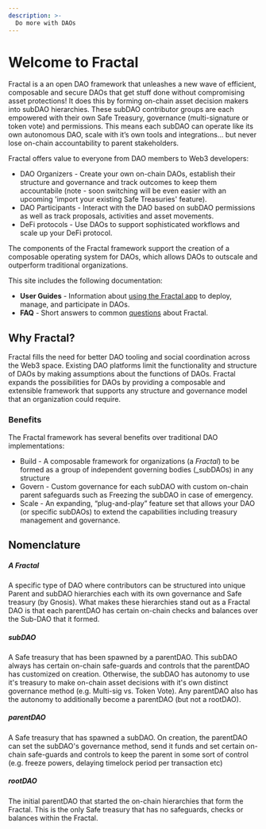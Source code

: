```yaml
---
description: >-
  Do more with DAOs
---
```


# Welcome to Fractal

Fractal is a an open DAO framework that unleashes a new wave of efficient, composable and secure DAOs that get stuff done without compromising asset protections! It does this by forming on-chain asset decision makers into subDAO hierarchies. These subDAO contributor groups are each empowered with their own Safe Treasury, governance (multi-signature or token vote) and permissions. This means each subDAO can operate like its own autonomous DAO, scale with it’s own tools and integrations… but never lose on-chain accountability to parent stakeholders.

Fractal offers value to everyone from DAO members to Web3 developers:

* DAO Organizers - Create your own on-chain DAOs, establish their structure and governance and track outcomes to keep them accountabile (note - soon switching will be even easier with an upcoming 'import your existing Safe Treasuries' feature).
* DAO Participants - Interact with the DAO based on subDAO permissions as well as track proposals, activities and asset movements.
* DeFi protocols - Use DAOs to support sophisticated workflows and scale up your DeFi protocol.

The components of the Fractal framework support the creation of a composable operating system for DAOs, which allows DAOs to outscale and outperform traditional organizations.

This site includes the following documentation:

* **User Guides** - Information about [using the Fractal app](broken-reference) to deploy, manage, and participate in DAOs.
* **FAQ** - Short answers to common [questions](user-guides/faq.md) about Fractal.

## Why Fractal?

Fractal fills the need for better DAO tooling and social coordination across the Web3 space. Existing DAO platforms limit the functionality and structure of DAOs by making assumptions about the functions of DAOs. Fractal expands the possibilities for DAOs by providing a composable and extensible framework that supports any structure and governance model that an organization could require.

### Benefits

The Fractal framework has several benefits over traditional DAO implementations:

* Build - A composable framework for organizations (a _Fractal_) to be formed as a group of independent governing bodies (_subDAOs) in any structure
* Govern - Custom governance for each subDAO with custom on-chain parent safeguards such as Freezing the subDAO in case of emergency.
* Scale - An expanding, “plug-and-play” feature set that allows your DAO (or specific subDAOs) to extend the capabilities including treasury management and governance.

## Nomenclature

##### A Fractal
A specific type of DAO where contributors can be structured into unique Parent and subDAO hierarchies each with its own governance and Safe treasury (by Gnosis). What makes these hierarchies stand out as a Fractal DAO is that each parentDAO has certain on-chain checks and balances over the Sub-DAO that it formed.

##### subDAO
A Safe treasury that has been spawned by a parentDAO. This subDAO always has certain on-chain safe-guards and controls that the parentDAO has customized on creation. Otherwise, the subDAO has autonomy to use it's treasury to make on-chain asset decisions with it's own distinct governance method (e.g. Multi-sig vs. Token Vote). Any parentDAO also has the autonomy to additionally become a parentDAO (but not a rootDAO).

##### parentDAO 
A Safe treasury that has spawned a subDAO. On creation, the parentDAO can set the subDAO's governance method, send it funds and set certain on-chain safe-guards and controls to keep the parent in some sort of control (e.g. freeze powers, delaying timelock period per transaction etc)

##### rootDAO 
The initial parentDAO that started the on-chain hierarchies that form the Fractal. This is the only Safe treasury that has no safeguards, checks or balances within the Fractal.
